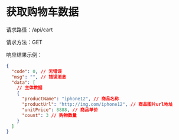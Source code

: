 # 获取购物车数据

请求路径：/api/cart

请求方法：GET

响应结果示例：

```json
{
  "code": 0, // 无错误
  "msg": "", // 错误消息
  "data": [
    // 主体数据
    {
      "productName": "iphone12", // 商品名称
      "productUrl": "http://img.com/iphone12", // 商品图片url地址
      "unitPrice": 8888, // 商品单价
      "count": 3 // 购物数量
    }
  ]
}
```

